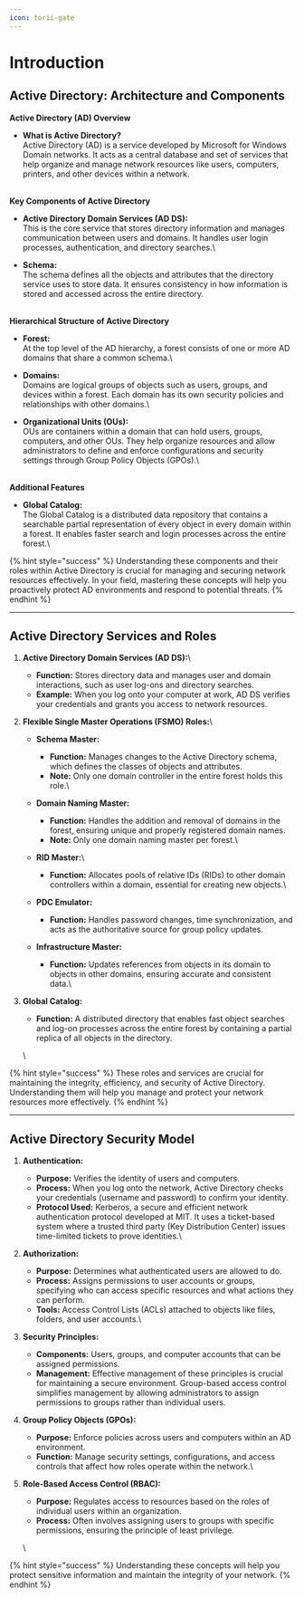 ```yaml
---
icon: torii-gate
---
```


# Introduction

## Active Directory: Architecture and Components

**Active Directory (AD) Overview**

* **What is Active Directory?**\
  Active Directory (AD) is a service developed by Microsoft for Windows Domain networks. It acts as a central database and set of services that help organize and manage network resources like users, computers, printers, and other devices within a network.

\
**Key Components of Active Directory**

* **Active Directory Domain Services (AD DS):**\
  This is the core service that stores directory information and manages communication between users and domains. It handles user login processes, authentication, and directory searches.\

* **Schema:**\
  The schema defines all the objects and attributes that the directory service uses to store data. It ensures consistency in how information is stored and accessed across the entire directory.

\
**Hierarchical Structure of Active Directory**

* **Forest:**\
  At the top level of the AD hierarchy, a forest consists of one or more AD domains that share a common schema.\

* **Domains:**\
  Domains are logical groups of objects such as users, groups, and devices within a forest. Each domain has its own security policies and relationships with other domains.\

* **Organizational Units (OUs):**\
  OUs are containers within a domain that can hold users, groups, computers, and other OUs. They help organize resources and allow administrators to define and enforce configurations and security settings through Group Policy Objects (GPOs).\


\
**Additional Features**

* **Global Catalog:**\
  The Global Catalog is a distributed data repository that contains a searchable partial representation of every object in every domain within a forest. It enables faster search and login processes across the entire forest.\


{% hint style="success" %}
Understanding these components and their roles within Active Directory is crucial for managing and securing network resources effectively. In your field, mastering these concepts will help you proactively protect AD environments and respond to potential threats.
{% endhint %}



***

## Active Directory Services and Roles

1.  **Active Directory Domain Services (AD DS):**\


    * **Function:** Stores directory data and manages user and domain interactions, such as user log-ons and directory searches.
    * **Example:** When you log onto your computer at work, AD DS verifies your credentials and grants you access to network resources.


2. **Flexible Single Master Operations (FSMO) Roles:**\

   * **Schema Master:**
     * **Function:** Manages changes to the Active Directory schema, which defines the classes of objects and attributes.
     * **Note:** Only one domain controller in the entire forest holds this role.\

   * **Domain Naming Master:**
     * **Function:** Handles the addition and removal of domains in the forest, ensuring unique and properly registered domain names.
     * **Note:** Only one domain naming master per forest.\

   * **RID Master:**\

     * **Function:** Allocates pools of relative IDs (RIDs) to other domain controllers within a domain, essential for creating new objects.\

   *   **PDC Emulator:**

       * **Function:** Handles password changes, time synchronization, and acts as the authoritative source for group policy updates.


   * **Infrastructure Master:**
     * **Function:** Updates references from objects in its domain to objects in other domains, ensuring accurate and consistent data.\

3.  **Global Catalog:**

    * **Function:** A distributed directory that enables fast object searches and log-on processes across the entire forest by containing a partial replica of all objects in the directory.

    \


{% hint style="success" %}
These roles and services are crucial for maintaining the integrity, efficiency, and security of Active Directory. Understanding them will help you manage and protect your network resources more effectively.
{% endhint %}



***

## Active Directory Security Model

1. **Authentication:**
   * **Purpose:** Verifies the identity of users and computers.
   * **Process:** When you log onto the network, Active Directory checks your credentials (username and password) to confirm your identity.
   * **Protocol Used:** Kerberos, a secure and efficient network authentication protocol developed at MIT. It uses a ticket-based system where a trusted third party (Key Distribution Center) issues time-limited tickets to prove identities.\

2. **Authorization:**
   * **Purpose:** Determines what authenticated users are allowed to do.
   * **Process:** Assigns permissions to user accounts or groups, specifying who can access specific resources and what actions they can perform.
   * **Tools:** Access Control Lists (ACLs) attached to objects like files, folders, and user accounts.\

3.  **Security Principles:**

    * **Components:** Users, groups, and computer accounts that can be assigned permissions.
    * **Management:** Effective management of these principles is crucial for maintaining a secure environment. Group-based access control simplifies management by allowing administrators to assign permissions to groups rather than individual users.


4. **Group Policy Objects (GPOs):**
   * **Purpose:** Enforce policies across users and computers within an AD environment.
   * **Function:** Manage security settings, configurations, and access controls that affect how roles operate within the network.\

5.  **Role-Based Access Control (RBAC):**

    * **Purpose:** Regulates access to resources based on the roles of individual users within an organization.
    * **Process:** Often involves assigning users to groups with specific permissions, ensuring the principle of least privilege.

    \


{% hint style="success" %}
Understanding these concepts will help you protect sensitive information and maintain the integrity of your network.
{% endhint %}




